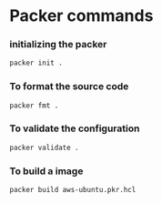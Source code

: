 # Packer commands
### initializing the packer
```sh
packer init .
```

### To format the source code
```sh
packer fmt .
```

### To validate the configuration
```sh
packer validate .
```

### To build a image
```sh
packer build aws-ubuntu.pkr.hcl
```